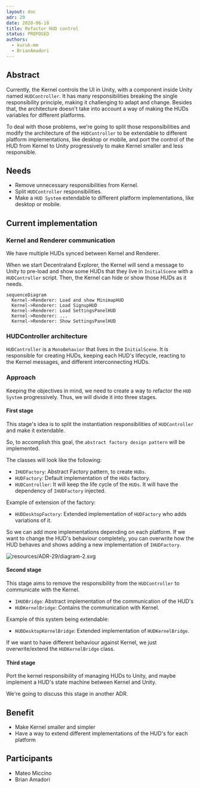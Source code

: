 ```yaml
---
layout: doc
adr: 29
date: 2020-06-18
title: Refactor HUD control
status: PROPOSED
authors:
  - kuruk-mm
  - BrianAmadori
---
```


## Abstract

Currently, the Kernel controls the UI in Unity, with a component inside Unity named `HUDController`. It has many responsibilities breaking the single responsibility principle, making it challenging to adapt and change. Besides that, the architecture doesn't take into account a way of making the HUDs variables for different platforms.

To deal with those problems, we're going to split those responsibilities and modify the architecture of the `HUDController` to be extendable to different platform implementations, like desktop or mobile, and port the control of the HUD from Kernel to Unity progressively to make Kernel smaller and less responsible.

## Needs

- Remove unnecessary responsibilities from Kernel.
- Split `HUDController` responsibilities.
- Make a `HUD System` extendable to different platform implementations, like desktop or mobile.

## Current implementation

### Kernel and Renderer communication

We have multiple HUDs synced between Kernel and Renderer.

When we start Decentraland Explorer, the Kernel will send a message to Unity to pre-load and show some HUDs that they live in `InitialScene` with a `HUDController` script. Then, the Kernel can hide or show those HUDs as it needs.

```mermaid
sequenceDiagram
  Kernel->Renderer: Load and show MinimapHUD
  Kernel->Renderer: Load SignupHUD
  Kernel->Renderer: Load SettingsPanelHUD
  Kernel->Renderer: ...
  Kernel->Renderer: Show SettingsPanelHUD
```

### HUDController architecture

`HUDController` is a `MonoBehavior` that lives in the `InitialScene`. It is responsible for creating HUDs, keeping each HUD's lifecycle, reacting to the Kernel messages, and different interconnecting HUDs.

### Approach

Keeping the objectives in mind, we need to create a way to refactor the `HUD System` progressively. Thus, we will divide it into three stages.

#### First stage

This stage's idea is to split the instantiation responsibilities of `HUDController` and make it extendable.

So, to accomplish this goal, the `abstract factory design pattern` will be implemented.

The classes will look like the following:

- `IHUDFactory`: Abstract Factory pattern, to create `HUDs`.
- `HUDFactory`: Default implementation of the `HUDs` factory.
- `HUDController`: It will keep the life cycle of the `HUDs`. It will have the dependency of `IHUDFactory` injected.

Example of extension of the factory:

- `HUDDesktopFactory`: Extended implementation of `HUDFactory` who adds variations of it.

So we can add more implementations depending on each platform. If we want to change the HUD's behaviour completely, you can overwrite how the HUD behaves and shows adding a new implementation of `IHUDFactory`.

![resources/ADR-29/diagram-2.svg](resources/ADR-29/diagram-2.svg)

#### Second stage

This stage aims to remove the responsibility from the `HUDController` to communicate with the Kernel.

- `IHUDBridge`: Abstract implementation of the communication of the HUD's
- `HUDKernelBridge`: Contains the communication with Kernel.

Example of this system being extendable:

- `HUDDesktopKernelBridge`: Extended implementation of `HUDKernelBridge`.

If we want to have different behaviour against Kernel, we just overwrite/extend the `HUDKernelBridge` class.

#### Third stage

Port the kernel responsibility of managing HUDs to Unity, and maybe implement a HUD's state machine between Kernel and Unity.

We're going to discuss this stage in another ADR.

## Benefit

- Make Kernel smaller and simpler
- Have a way to extend different implementations of the HUD's for each platform

## Participants

- Mateo Miccino
- Brian Amadori
